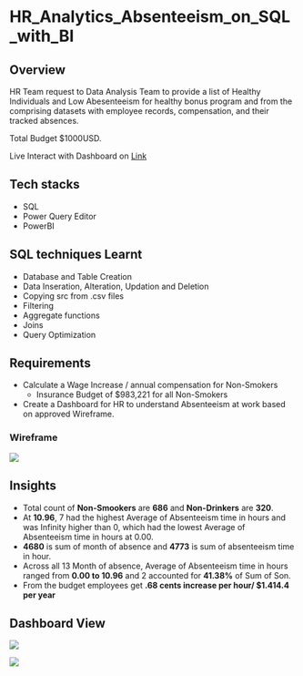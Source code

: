 # HR_Analytics_Absenteeism_on_SQL_with_BI

## Overview

HR Team request to Data Analysis Team to provide a list of Healthy Individuals and Low Abesenteeism for healthy bonus program and from
the comprising datasets with employee records, compensation, and their tracked absences.

Total Budget $1000USD.

Live Interact with Dashboard on [Link](https://github.com/Manojkumar0715/HR_Analytics_Absenteeism_on_SQL_with_BI/blob/main/HR%20Analytics.pbix)

## Tech stacks
  - SQL
  - Power Query Editor
  - PowerBI
    
## SQL techniques Learnt
  - Database and Table Creation
  - Data Inseration, Alteration, Updation and Deletion
  - Copying src from .csv files
  - Filtering
  - Aggregate functions
  - Joins
  - Query Optimization

## Requirements
  - Calculate a Wage Increase / annual compensation for Non-Smokers
     - Insurance Budget of $983,221 for all Non-Smokers
  - Create a Dashboard for HR to understand Absenteeism at work based on approved Wireframe.
    
### Wireframe

  <img src="https://github.com/Manojkumar0715/HR_Analytics_Absenteeism_on_SQL_with_BI/blob/main/Wireframe.png"
    class="center">

## Insights

- Total count of **Non-Smookers** are **686** and **Non-Drinkers** are **320**.
- ﻿At **10.96**, 7 had the highest Average of Absenteeism time in hours and was Infinity higher than 0, which had the lowest Average of Absenteeism time in hours at 0.00.
-  ﻿﻿**4680**﻿ is sum of month of absence and ﻿**4773**﻿ is sum of absenteeism time in hour.
- ﻿Across all 13 Month of absence, Average of Absenteeism time in hours ranged from **0.00 to 10.96** and 2 accounted for **41.38%** of Sum of Son.
- From the budget employees get **.68 cents increase per hour/ $1.414.4 per year**
  
## Dashboard View

  <img src="https://github.com/Manojkumar0715/HR_Analytics_Absenteeism_on_SQL_with_BI/blob/main/Main%20Dashboard.png"
    class="center">

  <img src="https://github.com/Manojkumar0715/HR_Analytics_Absenteeism_on_SQL_with_BI/blob/main/Md2.png"
    class="center">

    
